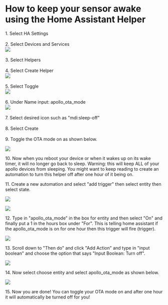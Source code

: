 # How to keep your sensor awake using the Home Assistant Helper

1\. Select HA Settings<br><br>2\. Select Devices and Services<br>![](../../../assets/screenshot-2024-10-22-at-2-00-40-pm.png)<br><br>3\. Select Helpers<br><br>4\. Select Create Helper<br>![](../../../assets/screenshot-2024-10-22-at-2-02-07-pm.png)<br><br>5\. Select Toggle<br>![](../../../assets/screenshot-2024-10-22-at-2-07-53-pm.png)<br><br>6\. Under Name input: apollo\_ota\_mode<br>![](../../../assets/screenshot-2024-10-22-at-2-08-41-pm.png)<br><br>7\. Select desired icon such as "mdi:sleep-off"<br><br>8\. Select Create<br><br>9\. Toggle the OTA mode on as shown below.

![](../../../assets/toggle-ota-mode-on.png)

10\. Now when you reboot your device or when it wakes up on its wake timer, it will no longer go back to sleep. Warning: this will keep ALL of your apollo devices from sleeping. You might want to keep reading to create an automation to turn this helper off after one hour of it being on.

11\. Create a new automation and select "add trigger" then select entity then select state.

![](../../../assets/toggle-ota-mode-automation-1.png)

![](../../../assets/toggle-ota-mode-automation-2.png)

12\. Type in "apollo\_ota\_mode" in the box for entity and then select "On" and finally put a 1 in the hours box under "For". This is telling home assistant if the apollo\_ota\_mode is on for one hour then this trigger will fire (trigger).

![](../../../assets/toggle-ota-mode-automation-3.png)

13\. Scroll down to "Then do" and click "Add Action" and type in "input boolean" and choose the option that says "Input Boolean: Turn off".

![](../../../assets/toggle-ota-mode-automation-4.png)

14\. Now select choose entity and select apollo\_ota\_mode as shown below.

![](../../../assets/toggle-ota-mode-automation-5.png)

15\. Now you are done! You can toggle your OTA mode on and after one hour it will automatically be turned off for you!

&nbsp;